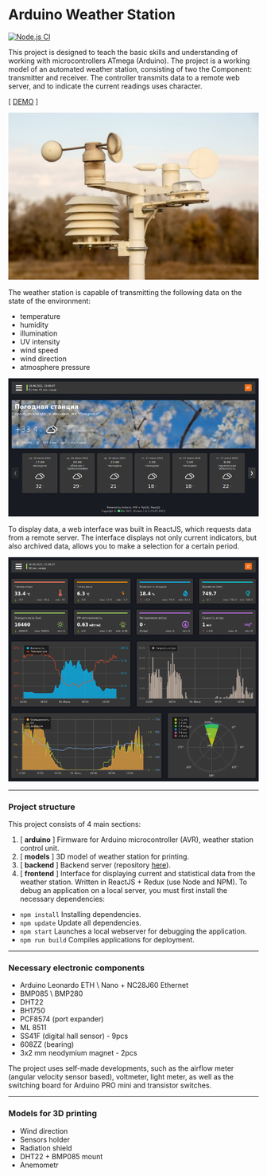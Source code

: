 Arduino Weather Station
===============
[![Node.js CI](https://github.com/miksrv/arduino-weather-station/actions/workflows/node.js.yml/badge.svg)](https://github.com/miksrv/arduino-weather-station/actions/workflows/node.js.yml)

This project is designed to teach the basic skills and understanding of working with microcontrollers ATmega (Arduino). The project is a working model of an automated weather station, consisting of two the Component: transmitter and receiver. The controller transmits data to a remote web server, and to indicate the current readings uses character.

[ [DEMO](https://meteo.miksoft.pro/) ]

![alt text](./documentation/photo-1.jpg)

The weather station is capable of transmitting the following data on the state of the environment: 
- temperature
- humidity
- illumination
- UV intensity
- wind speed
- wind direction
- atmosphere pressure

![alt text](./documentation/ui-screen-1.png)

To display data, a web interface was built in ReactJS, which requests data from a remote server. The interface displays not only current indicators, but also archived data, allows you to make a selection for a certain period. 

![alt text](./documentation/ui-screen-2.png)

----------------------

### Project structure

This project consists of 4 main sections: 

1. [ **arduino** ] Firmware for Arduino microcontroller (AVR), weather station control unit.
2. [ **models** ] 3D model of weather station for printing.
3. [ **backend** ] Backend server (repository [here](https://github.com/miksrv/api-backend)). 
4. [ **frontend** ] Interface for displaying current and statistical data from the weather station. Written in ReactJS + Redux (use Node and NPM). To debug an application on a local server, you must first install the necessary dependencies:
  * `npm install` Installing dependencies.
  * `npm update` Update all dependencies.
  * `npm start` Launches a local webserver for debugging the application.
  * `npm run build` Compiles applications for deployment.

----------------------

### Necessary electronic components 

- Arduino Leonardo ETH \ Nano + NC28J60 Ethernet
- BMP085 \ BMP280
- DHT22
- BH1750
- PCF8574 (port expander)
- ML 8511
- SS41F (digital hall sensor) - 9pcs
- 608ZZ (bearing)
- 3x2 mm neodymium magnet - 2pcs

The project uses self-made developments, such as the airflow meter (angular velocity sensor based), voltmeter, light meter, as well as the switching board for Arduino PRO mini and transistor switches.

----------------------

### Models for 3D printing

- Wind direction
- Sensors holder
- Radiation shield
- DHT22 + BMP085 mount
- Anemometr